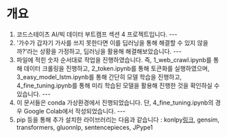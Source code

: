 # 개요
1. 코드스테이츠 AI/빅 데이터 부트캠프 섹션 4 프로젝트입니다. ---
2. '가수가 갑자기 가사를 쓰지 못한다면 이를 딥러닝을 통해 해결할 수 있지 않을까?'라는 상황을 가정하고, 딥러닝을 활용해 해결해보았습니다. ---
3. 파일에 적힌 숫자 순서대로 작업을 진행하였습니다. 즉, 1_web_crawl.ipynb를 통해 데이터 크롤링을 진행하고, 2_token.ipynb를 통해 토큰화를 실행하였으며, 3_easy_model_lstm.ipynb를 통해 간단히 모델 학습을 진행하고, 4_fine_tuning.ipynb를 통해 미리 학습된 모델을 활용해 진행한 것을 확인하실 수 있습니다. ---
4. 이 문서들은 conda 가상환경에서 진행되었습니다. 단, 4_fine_tuning.ipynb의 경우 Google Colab에서 작성되었습니다. ---
5. pip 등을 통해 추가 설치한 라이브러리는 다음과 같습니다 : konlpy[링크](https://github.com/konlpy/konlpy), gensim, transformers, gluonnlp, sentencepieces, JPype1